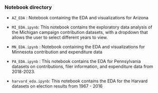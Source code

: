 ### Notebook directory

* `AZ_EDA` : Notebook containing the EDA and visualizations for Arizona 

* `MI_EDA.ipynb`: This notebook contains the exploratory data analysis of the Michigan campaign contribution datasets, with a dropdown that allows the user to select different years to view.

* `MN_EDA.ipynb` : Notebook containing the EDA and visualizations for Minnesota contribution and expenditure data

* `PA_EDA.ipynb` : This notebook contains the EDA for Pennsylvania datasets on contributions, filer information, and expenditure data from 2018-2023.

* `harvard_eda.ipynb`: This notebook contains the EDA for the Harvard datasets on election results from 1967 - 2016

